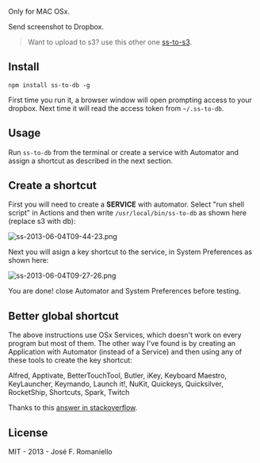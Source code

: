 Only for MAC OSx.

Send screenshot to Dropbox. 

> Want to upload to s3? use this other one [ss-to-s3](http://github.com/jfromaniello/ss-to-s3).

## Install

	npm install ss-to-db -g

First time you run it, a browser window will open prompting access to your dropbox. Next time it will read the access token from `~/.ss-to-db`.


## Usage

Run `ss-to-db` from the terminal or create a service with Automator and assign a shortcut as described in the next section.


## Create a shortcut

First you will need to create a __SERVICE__ with automator. Select "run shell script" in Actions and then write `/usr/local/bin/ss-to-db` as shown here (replace s3 with db):

![ss-2013-06-04T09-44-23.png](http://blog.auth0.com.s3.amazonaws.com/ss-2013-06-04T09-44-23.png)

Next you will asign a key shortcut to the service, in System Preferences as shown here:

![ss-2013-06-04T09-27-26.png](http://blog.auth0.com.s3.amazonaws.com/ss-2013-06-04T09-27-26.png)

You are done! close Automator and System Preferences before testing.

## Better global shortcut

The above instructions use OSx Services, which doesn't work on every program but most of them. The other way I've found is by creating an Application with Automator (instead of a Service) and then using any of these tools to create the key shortcut:

Alfred, Apptivate, BetterTouchTool, Butler, iKey, Keyboard Maestro, KeyLauncher, Keymando, Launch it!, NuKit, Quickeys, Quicksilver, RocketShip, Shortcuts, Spark, Twitch

Thanks to this [answer in stackoverflow](http://apple.stackexchange.com/a/20116/50602).

## License 

MIT - 2013 - José F. Romaniello
